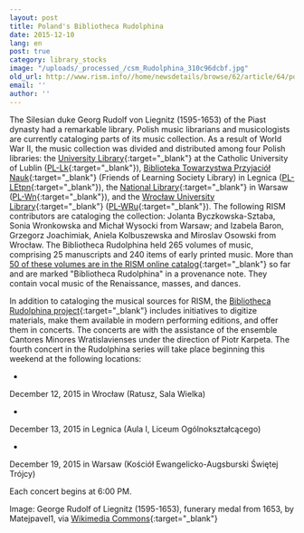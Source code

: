 ```yaml
---
layout: post
title: Poland's Bibliotheca Rudolphina
date: 2015-12-10
lang: en
post: true
category: library_stocks
image: "/uploads/_processed_/csm_Rudolphina_310c96dcbf.jpg"
old_url: http://www.rism.info//home/newsdetails/browse/62/article/64/polands-bibliotheca-rudolphina.html
email: ''
author: ''
---
```



The Silesian duke Georg Rudolf von Liegnitz (1595-1653) of the Piast dynasty had a remarkable library. Polish music librarians and musicologists are currently cataloging parts of its music collection. As a result of World War II, the music collection was divided and distributed among four Polish libraries: the [University Library](http://www.kul.pl/biblioteka,191.html){:target="_blank"} at the Catholic University of Lublin ([PL-Lk](https://opac.rism.info/search?View=rism&siglum=PL-Lk){:target="_blank"}), [Biblioteka Towarzystwa Przyjaciół Nauk](http://tpn.legnica.pl/){:target="_blank"} (Friends of Learning Society Library) in Legnica ([PL-LEtpn](https://opac.rism.info/search?View=rism&siglum=PL-LEtpn){:target="_blank"}), the [National Library](http://www.bn.org.pl/){:target="_blank"} in Warsaw ([PL-Wn](https://opac.rism.info/search?View=rism&siglum=PL-Wn){:target="_blank"}), and the [Wrocław University Library](http://www.bu.uni.wroc.pl/oddzialy/piasek/oddzial-zbiorow-muzycznych){:target="_blank"} ([PL-WRu](https://opac.rism.info/search?View=rism&siglum=PL-WRu){:target="_blank"}). The following RISM contributors are cataloging the collection: Jolanta Byczkowska-Sztaba, Sonia Wronkowska and Michał Wysocki from Warsaw; and Izabela Baron, Grzegorz Joachimiak, Aniela Kolbuszewska and Miroslav Osowski from Wrocław. The Bibliotheca Rudolphina held 265 volumes of music, comprising 25 manuscripts and 240 items of early printed music. More than [50 of these volumes are in the RISM online catalog](https://opac.rism.info/search?View=rism&q=Bibliotheca+Rudolphina){:target="_blank"} so far and are marked "Bibliotheca Rudolphina" in a provenance note. They contain vocal music of the Renaissance, masses, and dances.

In addition to cataloging the musical sources for RISM, the [Bibliotheca Rudolphina project](http://www.rudolphina.pl/){:target="_blank"} includes initiatives to digitize materials, make them available in modern performing editions, and offer them in concerts. The concerts are with the assistance of the ensemble Cantores Minores Wratislavienses under the direction of Piotr Karpeta. The fourth concert in the Rudolphina series will take place beginning this weekend at the following locations:

-

December 12, 2015 in Wrocław (Ratusz, Sala Wielka)


-

December 13, 2015 in Legnica (Aula I, Liceum Ogólnokształcącego)


-

December 19, 2015 in Warsaw (Kościół Ewangelicko-Augsburski Świętej Trójcy)



Each concert begins at 6:00 PM.

Image: George Rudolf of Liegnitz (1595-1653), funerary medal from 1653, by Matejpavel1, via [Wikimedia Commons](https://commons.wikimedia.org/wiki/File:Ji%C5%99%C3%AD_Rudolf_Lehnick%C3%BD_z_B%C5%99ehu_1653_av.jpg){:target="_blank"}



<script type="text/javascript">var switchTo5x=true;</script><script type="text/javascript" src="http://w.sharethis.com/button/buttons.js"></script><script type="text/javascript">stLight.options({publisher: "9b601438-1ce1-49d8-bfd7-9cff5df54c17", doNotHash: false, doNotCopy: false, hashAddressBar: false});</script>